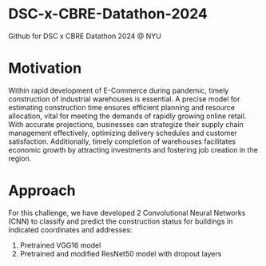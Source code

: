 # DSC-x-CBRE-Datathon-2024
Github for DSC x CBRE Datathon 2024 @ NYU

# Motivation
Within rapid development of E-Commerce during pandemic, timely construction of industrial warehouses is essential. 
A precise model for estimating construction time ensures efficient planning and resource allocation, vital for meeting the demands of rapidly growing online retail. 
With accurate projections, businesses can strategize their supply chain management effectively, optimizing delivery schedules and customer satisfaction. 
Additionally, timely completion of warehouses facilitates economic growth by attracting investments and fostering job creation in the region.

# Approach

For this challenge, we have developed 2 Convolutional Neural Networks (CNN) to classify and predict the construction status for buildings in indicated coordinates and addresses:

1. Pretrained VGG16 model
2. Pretrained and modified ResNet50 model with dropout layers

